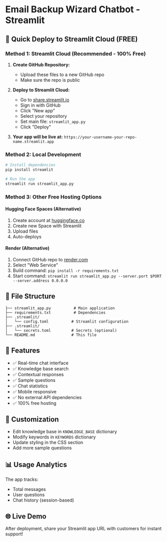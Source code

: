 # Email Backup Wizard Chatbot - Streamlit

## 🚀 Quick Deploy to Streamlit Cloud (FREE)

### Method 1: Streamlit Cloud (Recommended - 100% Free)

1. **Create GitHub Repository:**
   - Upload these files to a new GitHub repo
   - Make sure the repo is public

2. **Deploy to Streamlit Cloud:**
   - Go to [share.streamlit.io](https://share.streamlit.io)
   - Sign in with GitHub
   - Click "New app"
   - Select your repository
   - Set main file: `streamlit_app.py`
   - Click "Deploy"

3. **Your app will be live at:**
   `https://your-username-your-repo-name.streamlit.app`

### Method 2: Local Development

```bash
# Install dependencies
pip install streamlit

# Run the app
streamlit run streamlit_app.py
```

### Method 3: Other Free Hosting Options

#### Hugging Face Spaces (Alternative)
1. Create account at [huggingface.co](https://huggingface.co)
2. Create new Space with Streamlit
3. Upload files
4. Auto-deploys

#### Render (Alternative)
1. Connect GitHub repo to [render.com](https://render.com)
2. Select "Web Service"
3. Build command: `pip install -r requirements.txt`
4. Start command: `streamlit run streamlit_app.py --server.port $PORT --server.address 0.0.0.0`

## 📁 File Structure
```
├── streamlit_app.py          # Main application
├── requirements.txt          # Dependencies
├── .streamlit/
│   └── config.toml          # Streamlit configuration
├── .streamlit/
│   └── secrets.toml         # Secrets (optional)
└── README.md                # This file
```

## 🎯 Features
- ✅ Real-time chat interface
- ✅ Knowledge base search
- ✅ Contextual responses
- ✅ Sample questions
- ✅ Chat statistics
- ✅ Mobile responsive
- ✅ No external API dependencies
- ✅ 100% free hosting

## 🔧 Customization
- Edit knowledge base in `KNOWLEDGE_BASE` dictionary
- Modify keywords in `KEYWORDS` dictionary
- Update styling in the CSS section
- Add more sample questions

## 📊 Usage Analytics
The app tracks:
- Total messages
- User questions
- Chat history (session-based)

## 🌐 Live Demo
After deployment, share your Streamlit app URL with customers for instant support!
